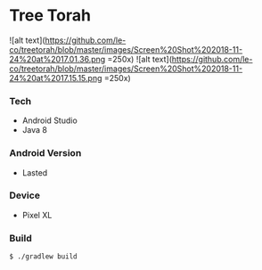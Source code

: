 # Tree Torah

![alt text](https://github.com/le-co/treetorah/blob/master/images/Screen%20Shot%202018-11-24%20at%2017.01.36.png =250x)
![alt text](https://github.com/le-co/treetorah/blob/master/images/Screen%20Shot%202018-11-24%20at%2017.15.15.png =250x)

### Tech

- Android Studio
- Java 8

### Android Version

- Lasted

### Device

- Pixel XL

### Build

```bash
$ ./gradlew build
```

